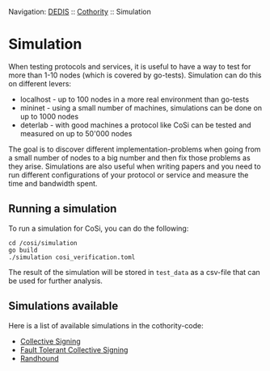 Navigation: [DEDIS](https://github.com/dedis/doc/README.md) ::
[Cothority](../README.md) ::
Simulation

# Simulation

When testing protocols and services, it is useful to have a way to test for more
than 1-10 nodes (which is covered by go-tests). Simulation can do this on
different levers:

- localhost - up to 100 nodes in a more real environment than go-tests
- mininet - using a small number of machines, simulations can be done on up
to 1000 nodes
- deterlab - with good machines a protocol like CoSi can be tested and measured
on up to 50'000 nodes

The goal is to discover different implementation-problems when going from a
small number of nodes to a big number and then fix those problems as they arise.
Simulations are also useful when writing papers and you need to run different
configurations of your protocol or service and measure the time and bandwidth
spent.

## Running a simulation

To run a simulation for CoSi, you can do the following:

```
cd /cosi/simulation
go build
./simulation cosi_verification.toml
```

The result of the simulation will be stored in `test_data` as a csv-file
that can be used for further analysis.

## Simulations available

Here is a list of available simulations in the cothority-code:
- [Collective Signing](../cosi/simulation/README.md)
- [Fault Tolerant Collective Signing](../ftcosi/simulation/README.md)
- [Randhound](../randhound/simulation/README.md)
